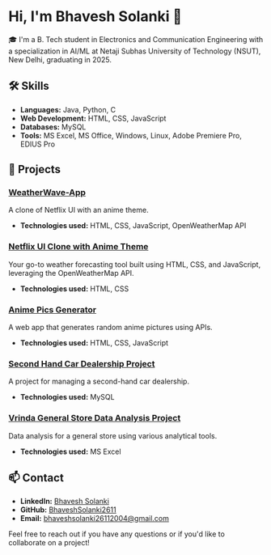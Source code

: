 # Hi, I'm Bhavesh Solanki 👋

🎓 I'm a B. Tech student in Electronics and Communication Engineering with a specialization in AI/ML at Netaji Subhas University of Technology (NSUT), New Delhi, graduating in 2025.

## 🛠️ Skills

- **Languages:** Java, Python, C
- **Web Development:** HTML, CSS, JavaScript
- **Databases:** MySQL
- **Tools:** MS Excel, MS Office, Windows, Linux, Adobe Premiere Pro, EDIUS Pro

## 💼 Projects

### [WeatherWave-App](https://github.com/BhaveshSolanki2611/WeatherWave-App)
A clone of Netflix UI with an anime theme.
- **Technologies used:** HTML, CSS, JavaScript, OpenWeatherMap API

### [Netflix UI Clone with Anime Theme](https://github.com/BhaveshSolanki2611/netflix-ui-clone)
Your go-to weather forecasting tool built using HTML, CSS, and JavaScript, leveraging the OpenWeatherMap API.
- **Technologies used:** HTML, CSS

### [Anime Pics Generator](https://github.com/BhaveshSolanki2611/anime-pics-generator)
A web app that generates random anime pictures using APIs.
- **Technologies used:** HTML, CSS, JavaScript

### [Second Hand Car Dealership Project](https://github.com/BhaveshSolanki2611/second-hand-car-dealership)
A project for managing a second-hand car dealership.
- **Technologies used:** MySQL 

### [Vrinda General Store Data Analysis Project](https://github.com/BhaveshSolanki2611/vrinda-general-store-analysis)
Data analysis for a general store using various analytical tools.
- **Technologies used:** MS Excel

## 📫 Contact

- **LinkedIn:** [Bhavesh Solanki](https://www.linkedin.com/in/bhavesh-solanki-475628248)
- **GitHub:** [BhaveshSolanki2611](https://github.com/BhaveshSolanki2611)
- **Email:** bhaveshsolanki26112004@gmail.com

Feel free to reach out if you have any questions or if you'd like to collaborate on a project!
